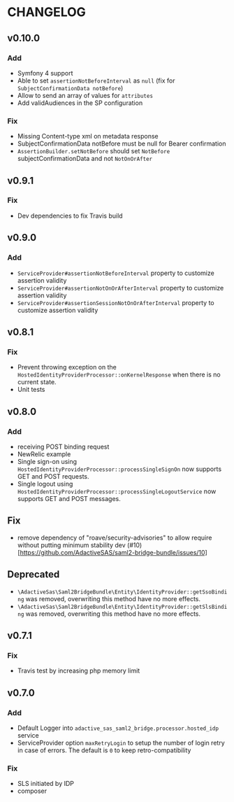 # CHANGELOG

## v0.10.0
### Add
  - Symfony 4 support
  - Able to set `assertionNotBeforeInterval` as `null` (fix for `SubjectConfirmationData notBefore`)
  - Allow to send an array of values for `attributes`
  - Add validAudiences in the SP configuration

### Fix
  - Missing Content-type xml on metadata response
  - SubjectConfirmationData notBefore must be null for Bearer confirmation
  - `AssertionBuilder.setNotBefore` should set `NotBefore` subjectConfirmationData and not `NotOnOrAfter`

## v0.9.1

### Fix
  - Dev dependencies to fix Travis build

## v0.9.0

### Add
  - `ServiceProvider#assertionNotBeforeInterval` property to customize assertion validity
  - `ServiceProvider#assertionNotOnOrAfterInterval` property to customize assertion validity
  - `ServiceProvider#assertionSessionNotOnOrAfterInterval` property to customize assertion validity

## v0.8.1

### Fix
  - Prevent throwing exception on the `HostedIdentityProviderProcessor::onKernelResponse` when there is no current state.
  - Unit tests

## v0.8.0

### Add
  - receiving POST binding request
  - NewRelic example
  - Single sign-on using `HostedIdentityProviderProcessor::processSingleSignOn` now supports GET and POST requests.
  - Single logout using `HostedIdentityProviderProcessor::processSingleLogoutService` now supports GET and POST messages.
  
## Fix
  - remove dependency of "roave/security-advisories" to allow require without putting minimum stability dev (#10)[https://github.com/AdactiveSAS/saml2-bridge-bundle/issues/10]
  
## Deprecated
  - `\AdactiveSas\Saml2BridgeBundle\Entity\IdentityProvider::getSsoBinding` was removed, overwriting this method have no
more effects.
  - `\AdactiveSas\Saml2BridgeBundle\Entity\IdentityProvider::getSlsBinding` was removed, overwriting this method have no
more effects.
  
## v0.7.1

### Fix
  - Travis test by increasing php memory limit

## v0.7.0

### Add
  - Default Logger into `adactive_sas_saml2_bridge.processor.hosted_idp` service
  - ServiceProvider option `maxRetryLogin` to setup the number of login retry in case of errors. The default is `0` to 
  keep retro-compatibility

### Fix
  - SLS initiated by IDP
  - composer 

